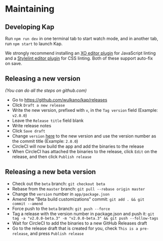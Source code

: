 # Maintaining


## Developing Kap

Run `npm run dev` in one terminal tab to start watch mode, and in another tab, run `npm start` to launch Kap.

We strongly recommend installing an [XO editor plugin](https://github.com/sindresorhus/xo#editor-plugins) for JavaScript linting and a [Stylelint editor plugin](https://github.com/stylelint/stylelint/blob/master/docs/user-guide/complementary-tools.md#editor-plugins) for CSS linting. Both of these support auto-fix on save.


## Releasing a new version

*(You can do all the steps on github.com)*

- Go to https://github.com/wulkano/kap/releases
- Click `Draft a new release`
- Write the new version, prefixed with `v`, in the `Tag version` field (Example: `v2.0.0`)
- Leave the `Release title` field blank
- Write release notes
- Click `Save draft`
- Change `version` [here](https://github.com/wulkano/kap/blob/master/app/package.json#L4) to the new version and use the version number as the commit title (Example: `2.0.0`)
- CircleCI will now build the app and add the binaries to the release
- When CircleCI has attached the binaries to the release, click `Edit` on the release, and then click `Publish release`


## Releasing a new beta version

- Check out the `beta` branch: `git checkout beta`
- Rebase from the `master` branch: `git pull --rebase origin master`
- Change the `version` number in `app/package.json`
- Amend the "Beta build customizations" commit: `git add . && git commit --amend`
- Force push to the `beta` branch: `git push --force`
- Tag a release with the version number in package.json and push it: `git tag -a "v2.0.0-beta.3" -m "v2.0.0-beta.3" && git push --follow-tags`
- Wait for CircleCI to add the binaries to a new GitHub Releases draft
- Go to the release draft that is created for you, check `This is a pre-release`, and press `Publish release`
